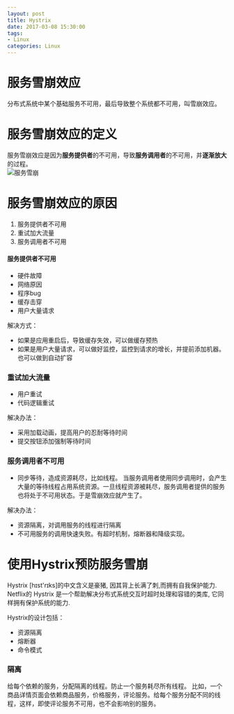 ```yaml
---
layout: post
title: Hystrix
date: 2017-03-08 15:30:00
tags:
- Linux
categories: Linux
---
```


# 服务雪崩效应
分布式系统中某个基础服务不可用，最后导致整个系统都不可用，叫雪崩效应。

# 服务雪崩效应的定义
服务雪崩效应是因为**服务提供者**的不可用，导致**服务调用者**的不可用，并**逐渐放大**的过程。        
![服务雪崩](https://sfault-image.b0.upaiyun.com/417/851/4178518469-578b40005071a_articlex)

# 服务雪崩效应的原因
1. 服务提供者不可用
2. 重试加大流量
3. 服务调用者不可用

#### 服务提供者不可用
* 硬件故障
* 网络原因
* 程序bug
* 缓存击穿
* 用户大量请求

解决方式：
* 如果是应用重启后，导致缓存失效，可以做缓存预热
* 如果是用户大量请求，可以做好监控，监控到请求的增长，并提前添加机器。也可以做到自动扩容

### 重试加大流量
* 用户重试
* 代码逻辑重试

解决办法：
* 采用加载动画，提高用户的忍耐等待时间
* 提交按钮添加强制等待时间

### 服务调用者不可用
* 同步等待，造成资源耗尽，比如线程。
当服务调用者使用同步调用时，会产生大量的等待线程占用系统资源。一旦线程资源被耗尽，服务调用者提供的服务也将处于不可用状态。于是雪崩效应就产生了。

解决办法：
* 资源隔离，对调用服务的线程进行隔离
* 不可用服务的调用快速失败。有超时机制，熔断器和降级实现。


# 使用Hystrix预防服务雪崩
Hystrix [hɪst'rɪks]的中文含义是豪猪, 因其背上长满了刺,而拥有自我保护能力. Netflix的 Hystrix 是一个帮助解决分布式系统交互时超时处理和容错的类库, 它同样拥有保护系统的能力.

Hystrix的设计包括：
* 资源隔离
* 熔断器
* 命令模式


### 隔离
给每个依赖的服务，分配隔离的线程。防止一个服务耗尽所有线程。
比如，一个商品详情页面会依赖商品服务，价格服务，评论服务。给每个服务分配不同的线程，这样，即使评论服务不可用，也不会影响别的服务。


